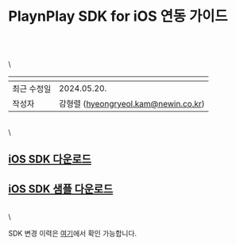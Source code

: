 # PlaynPlay SDK for iOS 연동 가이드

\
\
\
\

| <!-- -->    | <!-- --> |
|-------------|----------|
| 최근 수정일  | 2024.05.20. |
| 작성자     | 감형렬 (hyeongryeol.kam@newin.co.kr) |

\
\

## [iOS SDK 다운로드](https://app.playnplay.com/sdks/latest/NPlayerSDK-iOS.zip)

## [iOS SDK 샘플 다운로드](https://app.playnplay.com/sdks/latest/NPlayerSDKSample-iOS.zip)

\
\

SDK 변경 이력은 [여기](./revision-history/home.md)에서 확인 가능합니다.
